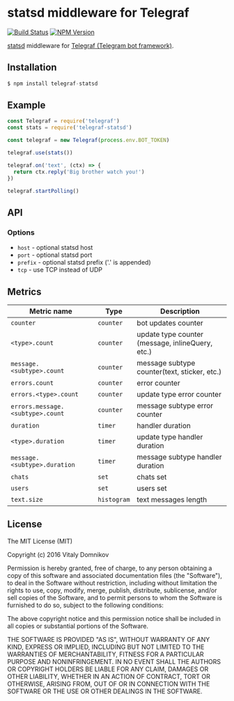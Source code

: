 # statsd middleware for Telegraf

[![Build Status](https://img.shields.io/travis/telegraf/telegraf-statsd.svg?branch=master&style=flat-square)](https://travis-ci.org/telegraf/telegraf-statsd)
[![NPM Version](https://img.shields.io/npm/v/telegraf-statsd.svg?style=flat-square)](https://www.npmjs.com/package/telegraf-statsd)

[statsd](https://github.com/etsy/statsd) middleware for [Telegraf (Telegram bot framework)](https://github.com/telegraf/telegraf).

## Installation

```js
$ npm install telegraf-statsd
```

## Example
  
```js
const Telegraf = require('telegraf')
const stats = require('telegraf-statsd')

const telegraf = new Telegraf(process.env.BOT_TOKEN)

telegraf.use(stats())

telegraf.on('text', (ctx) => {
  return ctx.reply('Big brother watch you!')
})

telegraf.startPolling()
```

## API

### Options

* `host` - optional statsd host
* `port` - optional statsd port
* `prefix` - optional statsd prefix ('.' is appended)
* `tcp` - use TCP instead of UDP

## Metrics

| Metric name | Type | Description |
| --- | --- | --- |
| `counter` | `counter` | bot updates counter |
| `<type>.count` | `counter` | update type counter (message, inlineQuery, etc.) |
| `message.<subtype>.count` | `counter` | message subtype counter(text, sticker, etc.) |
| `errors.count` | `counter` | error counter |
| `errors.<type>.count` | `counter` | update type error counter |
| `errors.message.<subtype>.count` | `counter` | message subtype error counter |
| `duration` | `timer` | handler duration |
| `<type>.duration` | `timer` | update type handler duration  |
| `message.<subtype>.duration` | `timer` | message subtype handler duration  |
| `chats` | `set` | chats set |
| `users` | `set` | users set |
| `text.size` | `histogram` | text messages length |



## License

The MIT License (MIT)

Copyright (c) 2016 Vitaly Domnikov

Permission is hereby granted, free of charge, to any person obtaining a copy
of this software and associated documentation files (the "Software"), to deal
in the Software without restriction, including without limitation the rights
to use, copy, modify, merge, publish, distribute, sublicense, and/or sell
copies of the Software, and to permit persons to whom the Software is
furnished to do so, subject to the following conditions:

The above copyright notice and this permission notice shall be included in all
copies or substantial portions of the Software.

THE SOFTWARE IS PROVIDED "AS IS", WITHOUT WARRANTY OF ANY KIND, EXPRESS OR
IMPLIED, INCLUDING BUT NOT LIMITED TO THE WARRANTIES OF MERCHANTABILITY,
FITNESS FOR A PARTICULAR PURPOSE AND NONINFRINGEMENT. IN NO EVENT SHALL THE
AUTHORS OR COPYRIGHT HOLDERS BE LIABLE FOR ANY CLAIM, DAMAGES OR OTHER
LIABILITY, WHETHER IN AN ACTION OF CONTRACT, TORT OR OTHERWISE, ARISING FROM,
OUT OF OR IN CONNECTION WITH THE SOFTWARE OR THE USE OR OTHER DEALINGS IN THE
SOFTWARE.

